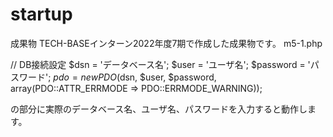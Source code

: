 # startup
成果物
TECH-BASEインターン2022年度7期で作成した成果物です。
m5-1.php

// DB接続設定
    $dsn = 'データベース名';
    $user = 'ユーザ名';
    $password = 'パスワード';
    $pdo = new PDO($dsn, $user, $password, array(PDO::ATTR_ERRMODE => PDO::ERRMODE_WARNING));
    


の部分に実際のデータベース名、ユーザ名、パスワードを入力すると動作します。

